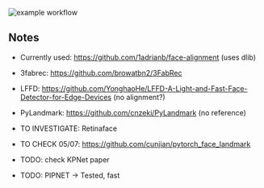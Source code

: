 ![example workflow](https://github.com/JelleVE/eye-tracking/actions/workflows/docker-publish.yml/badge.svg)

## Notes
* Currently used: https://github.com/1adrianb/face-alignment (uses dlib)
* 3fabrec: https://github.com/browatbn2/3FabRec
* LFFD: https://github.com/YonghaoHe/LFFD-A-Light-and-Fast-Face-Detector-for-Edge-Devices (no alignment?)
* PyLandmark: https://github.com/cnzeki/PyLandmark (no reference)
* TO INVESTIGATE: Retinaface

* TO CHECK 05/07: https://github.com/cunjian/pytorch_face_landmark
* TODO: check KPNet paper
* TODO: PIPNET -> Tested, fast

